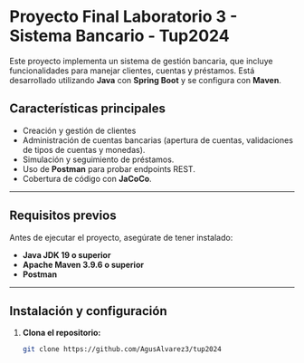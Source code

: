 # Proyecto Final Laboratorio 3 - Sistema Bancario - Tup2024 

Este proyecto implementa un sistema de gestión bancaria, que incluye funcionalidades para manejar clientes, cuentas y préstamos. Está desarrollado utilizando **Java** con **Spring Boot** y se configura con **Maven**.

## 
## Características principales

- Creación y gestión de clientes
- Administración de cuentas bancarias (apertura de cuentas, validaciones de tipos de cuentas y monedas).
- Simulación y seguimiento de préstamos.
- Uso de **Postman** para probar endpoints REST.
- Cobertura de código con **JaCoCo**.

---

## Requisitos previos

Antes de ejecutar el proyecto, asegúrate de tener instalado:

- **Java JDK 19 o superior**  
- **Apache Maven 3.9.6 o superior**  
- **Postman**

---

## Instalación y configuración

1. **Clona el repositorio:**

   ```bash
   git clone https://github.com/AgusAlvarez3/tup2024
